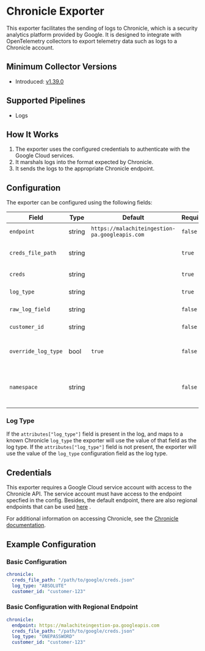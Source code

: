 # Chronicle Exporter

This exporter facilitates the sending of logs to Chronicle, which is a security analytics platform provided by Google. It is designed to integrate with OpenTelemetry collectors to export telemetry data such as logs to a Chronicle account.

## Minimum Collector Versions

- Introduced: [v1.39.0](https://github.com/observIQ/bindplane-agent/releases/tag/v1.39.0)

## Supported Pipelines

- Logs

## How It Works

1. The exporter uses the configured credentials to authenticate with the Google Cloud services.
2. It marshals logs into the format expected by Chronicle.
3. It sends the logs to the appropriate Chronicle endpoint.

## Configuration

The exporter can be configured using the following fields:

| Field               | Type   | Default                                        | Required | Description                                                                                 |
| ------------------- | ------ | ---------------------------------------------- | -------- | ------------------------------------------------------------------------------------------- |
| `endpoint`          | string | `https://malachiteingestion-pa.googleapis.com` | `false`  | The Endpoint for sending to chronicle.                                                      |
| `creds_file_path`   | string |                                                | `true`   | The file path to the Google credentials JSON file.                                          |
| `creds`             | string |                                                | `true`   | The Google credentials JSON.                                                                |
| `log_type`          | string |                                                | `true`   | The type of log that will be sent.                                                          |
| `raw_log_field`     | string |                                                | `false`  | The field name for raw logs.                                                                |
| `customer_id`       | string |                                                | `false`  | The customer ID used for sending logs.                                                      |
| `override_log_type` | bool   | `true`                                         | `false`  | Whether or not to override the `log_type` in the config with `attributes["log_type"]`       |
| `namespace`         | string |                                                | `false`  | User-configured environment namespace to identify the data domain the logs originated from. |

### Log Type

If the `attributes["log_type"]` field is present in the log, and maps to a known Chronicle `log_type` the exporter will use the value of that field as the log type. If the `attributes["log_type"]` field is not present, the exporter will use the value of the `log_type` configuration field as the log type.

## Credentials

This exporter requires a Google Cloud service account with access to the Chronicle API. The service account must have access to the endpoint specfied in the config.
Besides, the default endpoint, there are also regional endpoints that can be used [here](https://cloud.google.com/chronicle/docs/reference/ingestion-api#regional_endpoints)
.

For additional information on accessing Chronicle, see the [Chronicle documentation](https://cloud.google.com/chronicle/docs/reference/ingestion-api#getting_api_authentication_credentials).

## Example Configuration

### Basic Configuration

```yaml
chronicle:
  creds_file_path: "/path/to/google/creds.json"
  log_type: "ABSOLUTE"
  customer_id: "customer-123"
```

### Basic Configuration with Regional Endpoint

```yaml
chronicle:
  endpoint: https://malachiteingestion-pa.googleapis.com
  creds_file_path: "/path/to/google/creds.json"
  log_type: "ONEPASSWORD"
  customer_id: "customer-123"
```
